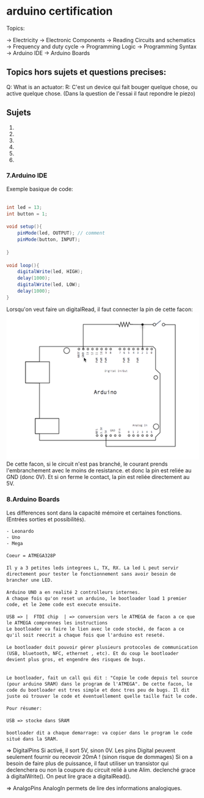 # arduino certification

Topics:

-> Electricity
-> Electronic Components
-> Reading Circuits and schematics
-> Frequency and duty cycle
-> Programming Logic
-> Programming Syntax
-> Arduino IDE
-> Arduino Boards



## Topics hors sujets et questions precises:

Q: What is an actuator:
R: C'est un device qui fait bouger quelque chose, ou active quelque chose. (Dans la question de l'essai il faut repondre le piezo)


## Sujets


1.
2.
3.
4.
5.
6.

### 7.Arduino IDE

Exemple basique de code:

```java

int led = 13;
int button = 1;

void setup(){
    pinMode(led, OUTPUT); // comment
    pinMode(button, INPUT);

}

void loop(){
    digitalWrite(led, HIGH);
    delay(1000);
    digitalWrite(led, LOW);
    delay(1000);
}
```

Lorsqu'on veut faire un digitalRead, il faut connecter la pin de cette facon:
![circuit](/img/ard01.png)
De cette facon, si le circuit n'est pas branché, le courant prends l'embranchement avec le moins de resistance. et donc la pin est reliée au GND (donc 0V). Et si on ferme le contact, la pin est reliée directement au 5V.


### 8.Arduino Boards

Les differences sont dans la capacité mémoire et certaines fonctions. (Entrées sorties et possibilités).

    - Leonardo
    - Uno
    - Mega

    Coeur = ATMEGA328P

    Il y a 3 petites leds integrees L, TX, RX. La led L peut servir directement pour tester le fonctionnement sans avoir besoin de brancher une LED.

    Arduino UNO a en realité 2 controlleurs internes.
    A chaque fois qu'on reset un arduino, le bootloader load 1 premier code, et le 2eme code est execute ensuite.

    USB => |  FTDI chip  | => conversion vers le ATMEGA de facon a ce que le ATMEGA comprennes les instructions
    Le bootloader va faire le lien avec le code stocké, de facon a ce qu'il soit reecrit a chaque fois que l'arduino est reseté.

    Le bootloader doit pouvoir gérer plusieurs protocoles de communication (USB, bluetooth, NFC, ethernet , etc). Et du coup le bootloader devient plus gros, et engendre des risques de bugs.


    Le bootloader, fait un call qui dit : "Copie le code depuis tel source (pour arduino SRAM) dans le program de l'ATMEGA". De cette facon, le code du bootloader est tres simple et donc tres peu de bugs. Il dit juste oú trouver le code et éventuellement quelle taille fait le code.

    Pour résumer:

    USB => stocke dans SRAM
    
    bootloader dit a chaque demarrage: va copier dans le program le code situé dans la SRAM.


=> DigitalPins
    Si activé, il sort 5V, sinon 0V.
    Les pins Digital peuvent seulement fournir ou recevoir 20mA ! (sinon risque de dommages)
    Si on a besoin de faire plus de puissance, il faut utiliser un transistor qui declenchera ou non la coupure du circuit relié à une Alim.
    declenché grace à digitalWrite().
    On peut lire grace a digitalRead().

=> AnalgoPins
    AnalogIn permets de lire des informations analogiques.